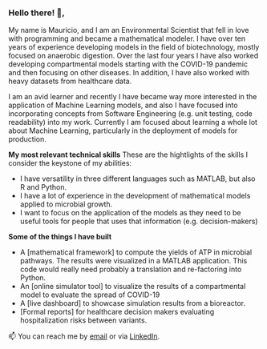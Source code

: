 <!--
**maupagas/maupagas** is a ✨ _special_ ✨ repository because its `README.md` (this file) appears on your GitHub profile.
Here are some ideas to get you started:
-->
### Hello there! 👋, 

My name is Mauricio, and I am an Environmental Scientist that fell in love with programming and became a mathematical modeler. I have over ten years of experience developing models in the field of biotechnology, mostly focused on anaerobic digestion. Over the last four years I have also worked developing compartmental models starting with the COVID-19 pandemic and then focusing on other diseases. In addition, I have also worked with heavy datasets from healthcare data.

I am an avid learner and recently I have became way more interested in the application of Machine Learning models, and also I have focused into incorporating concepts from Software Engineering (e.g. unit testing, code readability) into my work. Currently I am focused about learning a whole lot about Machine Learning, particularly in the deployment of models for production.

**My most relevant technical skills**
These are the hightlights of the skills I consider the keystone of my abilities:

- I have versatility in three different languages such as MATLAB, but also R and Python.
- I have a lot of experience in the development of mathematical models applied to microbial growth.
- I want to focus on the application of the models as they need to be useful tools for people that uses that information (e.g. decision-makers)

**Some of the things I have built**
- A [mathematical framework] to compute the yields of ATP in microbial pathways. The results were visualized in a MATLAB application. This code would really need probably a translation and re-factoring into Python.
- An [online simulator tool] to visualize the results of a compartmental model to evaluate the spread of COVID-19
- A [live dashboard] to showcase simulation results from a bioreactor.
- [Formal reports] for healthcare decision makers evaluating hospitalization risks between variants.
 
📫 You can reach me by [email](maupagas@gmail.com) or via [LinkedIn](www.linkedin.com/maupagas).
